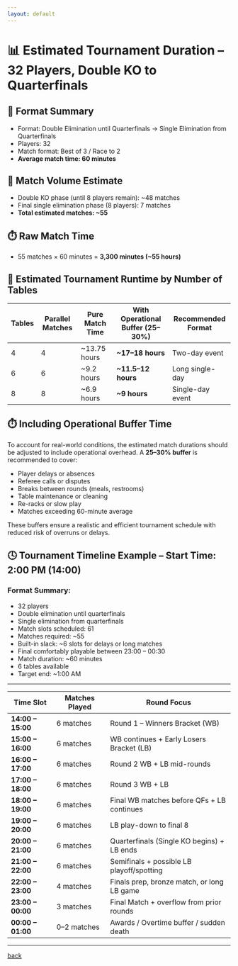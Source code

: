 ```yaml
---
layout: default
---
```


# 📊 Estimated Tournament Duration – 32 Players, Double KO to Quarterfinals

## 🔁 Format Summary
- Format: Double Elimination until Quarterfinals → Single Elimination from Quarterfinals
- Players: 32
- Match format: Best of 3 / Race to 2
- **Average match time: 60 minutes**

## 🧮 Match Volume Estimate
- Double KO phase (until 8 players remain): ~48 matches
- Final single elimination phase (8 players): 7 matches
- **Total estimated matches: ~55**

## ⏱️ Raw Match Time
- 55 matches × 60 minutes = **3,300 minutes (~55 hours)**

## 🧩 Estimated Tournament Runtime by Number of Tables

| Tables | Parallel Matches | Pure Match Time | With Operational Buffer (25–30%) | Recommended Format           |
|--------|------------------|------------------|-----------------------------------|------------------------------|
| 4      | 4                | ~13.75 hours      | **~17–18 hours**                  | Two-day event                |
| 6      | 6                | ~9.2 hours        | **~11.5–12 hours**                | Long single-day              |
| 8      | 8                | ~6.9 hours        | **~9 hours**                      | Single-day event             |

## ⏱️ Including Operational Buffer Time

To account for real-world conditions, the estimated match durations should be adjusted to include operational overhead. A **25–30% buffer** is recommended to cover:

- Player delays or absences
- Referee calls or disputes
- Breaks between rounds (meals, restrooms)
- Table maintenance or cleaning
- Re-racks or slow play
- Matches exceeding 60-minute average

These buffers ensure a realistic and efficient tournament schedule with reduced risk of overruns or delays.

## 🕓 Tournament Timeline Example – Start Time: 2:00 PM (14:00)

### Format Summary:
- 32 players
- Double elimination until quarterfinals
- Single elimination from quarterfinals
- Match slots scheduled: 61
- Matches required: ~55
- Built-in slack: ~6 slots for delays or long matches
- Final comfortably playable between 23:00 – 00:30
- Match duration: ~60 minutes
- 6 tables available
- Target end: ~1:00 AM

---

| Time Slot         | Matches Played | Round Focus                                |
|-------------------|----------------|---------------------------------------------|
| **14:00 – 15:00** | 6 matches      | Round 1 – Winners Bracket (WB)              |
| **15:00 – 16:00** | 6 matches      | WB continues + Early Losers Bracket (LB)    |
| **16:00 – 17:00** | 6 matches      | Round 2 WB + LB mid-rounds                  |
| **17:00 – 18:00** | 6 matches      | Round 3 WB + LB                             |
| **18:00 – 19:00** | 6 matches      | Final WB matches before QFs + LB continues  |
| **19:00 – 20:00** | 6 matches      | LB play-down to final 8                     |
| **20:00 – 21:00** | 6 matches      | Quarterfinals (Single KO begins) + LB ends  |
| **21:00 – 22:00** | 6 matches      | Semifinals + possible LB playoff/spotting   |
| **22:00 – 23:00** | 4 matches      | Finals prep, bronze match, or long LB game  |
| **23:00 – 00:00** | 3 matches      | Final Match + overflow from prior rounds    |
| **00:00 – 01:00** | 0–2 matches    | Awards / Overtime buffer / sudden death     |

---

[back](./)
